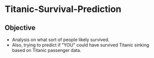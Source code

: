 # Titanic-Survival-Prediction
## Objective
- Analysis on what sort of people likely survived. 
- Also, trying to predict if "YOU" could have survived Titanic sinking based on Titanic passenger data.
